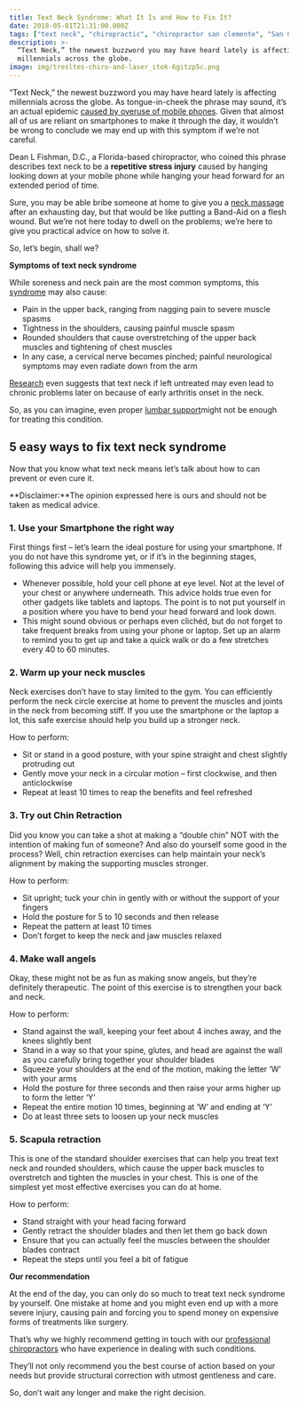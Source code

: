 ```yaml
---
title: Text Neck Syndrome: What It Is and How to Fix It?
date: 2018-05-01T21:31:00.000Z
tags: ["text neck", "chiropractic", "chiropractor san clemente", "San Clemente Chiropractic", "Trestles Chiropractic", "neck pain", "back pain", "shoulder pain"]
description: >-
  “Text Neck,” the newest buzzword you may have heard lately is affecting
  millennials across the globe.
image: img/tresltes-chiro-and-laser_itok-6gitzp5c.png
---
```

“Text Neck,” the newest buzzword you may have heard lately is affecting millennials across the globe. As tongue-in-cheek the phrase may sound, it’s an actual epidemic [caused by overuse of mobile phones](http://www.ijcim.th.org/SpecialEditions/v23nSP2/02_55A_Epidemic.pdf). Given that almost all of us are reliant on smartphones to make it through the day, it wouldn’t be wrong to conclude we may end up with this symptom if we’re not careful.

Dean L Fishman, D.C., a Florida-based chiropractor, who coined this phrase describes text neck to be a **repetitive stress injury** caused by hanging looking down at your mobile phone while hanging your head forward for an extended period of time.

Sure, you may be able bribe someone at home to give you a [neck massage](https://www.wellnessgeeky.com/best-neck-and-shoulder-massager/) after an exhausting day, but that would be like putting a Band-Aid on a flesh wound. But we’re not here today to dwell on the problems; we’re here to give you practical advice on how to solve it.

So, let’s begin, shall we?

**Symptoms of text neck syndrome**

While soreness and neck pain are the most common symptoms, this [syndrome](https://www.physio-pedia.com/Text_Neck) may also cause:

* Pain in the upper back, ranging from nagging pain to severe muscle spasms
* Tightness in the shoulders, causing painful muscle spasm
* Rounded shoulders that cause overstretching of the upper back muscles and tightening of chest muscles
* In any case, a cervical nerve becomes pinched; painful neurological symptoms may even radiate down from the arm

[Research](https://www.spine-health.com/blog/modern-spine-ailment-text-neck) even suggests that text neck if left untreated may even lead to chronic problems later on because of early arthritis onset in the neck.

So, as you can imagine, even proper [lumbar support](https://www.wellnessgeeky.com/best-lumbar-support-for-car-use/)might not be enough for treating this condition.

## 5 easy ways to fix text neck syndrome

Now that you know what text neck means let’s talk about how to can prevent or even cure it.

**Disclaimer:**The opinion expressed here is ours and should not be taken as medical advice.

### 1. Use your Smartphone the right way

First things first – let’s learn the ideal posture for using your smartphone. If you do not have this syndrome yet, or if it’s in the beginning stages, following this advice will help you immensely.

* Whenever possible, hold your cell phone at eye level. Not at the level of your chest or anywhere underneath. This advice holds true even for other gadgets like tablets and laptops. The point is to not put yourself in a position where you have to bend your head forward and look down.
* This might sound obvious or perhaps even clichéd, but do not forget to take frequent breaks from using your phone or laptop. Set up an alarm to remind you to get up and take a quick walk or do a few stretches every 40 to 60 minutes.

### 2. Warm up your neck muscles

Neck exercises don’t have to stay limited to the gym. You can efficiently perform the neck circle exercise at home to prevent the muscles and joints in the neck from becoming stiff. If you use the smartphone or the laptop a lot, this safe exercise should help you build up a stronger neck.

How to perform:

* Sit or stand in a good posture, with your spine straight and chest slightly protruding out
* Gently move your neck in a circular motion – first clockwise, and then anticlockwise
* Repeat at least 10 times to reap the benefits and feel refreshed

### 3. Try out Chin Retraction

Did you know you can take a shot at making a “double chin” NOT with the intention of making fun of someone? And also do yourself some good in the process? Well, chin retraction exercises can help maintain your neck’s alignment by making the supporting muscles stronger.

How to perform:

* Sit upright; tuck your chin in gently with or without the support of your fingers
* Hold the posture for 5 to 10 seconds and then release
* Repeat the pattern at least 10 times
* Don’t forget to keep the neck and jaw muscles relaxed

### 4. Make wall angels

Okay, these might not be as fun as making snow angels, but they’re definitely therapeutic. The point of this exercise is to strengthen your back and neck.

How to perform:

* Stand against the wall, keeping your feet about 4 inches away, and the knees slightly bent
* Stand in a way so that your spine, glutes, and head are against the wall as you carefully bring together your shoulder blades
* Squeeze your shoulders at the end of the motion, making the letter ‘W’ with your arms
* Hold the posture for three seconds and then raise your arms higher up to form the letter ‘Y’
* Repeat the entire motion 10 times, beginning at ‘W’ and ending at ‘Y’
* Do at least three sets to loosen up your neck muscles

### 5. Scapula retraction

This is one of the standard shoulder exercises that can help you treat text neck and rounded shoulders, which cause the upper back muscles to overstretch and tighten the muscles in your chest. This is one of the simplest yet most effective exercises you can do at home.

How to perform:

* Stand straight with your head facing forward
* Gently retract the shoulder blades and then let them go back down
* Ensure that you can actually feel the muscles between the shoulder blades contract
* Repeat the steps until you feel a bit of fatigue

**Our recommendation**

At the end of the day, you can only do so much to treat text neck syndrome by yourself. One mistake at home and you might even end up with a more severe injury, causing pain and forcing you to spend money on expensive forms of treatments like surgery.

That’s why we highly recommend getting in touch with our [professional chiropractors](http://trestleschiropractic.com/index.html) who have experience in dealing with such conditions.

They’ll not only recommend you the best course of action based on your needs but provide structural correction with utmost gentleness and care.

So, don’t wait any longer and make the right decision.